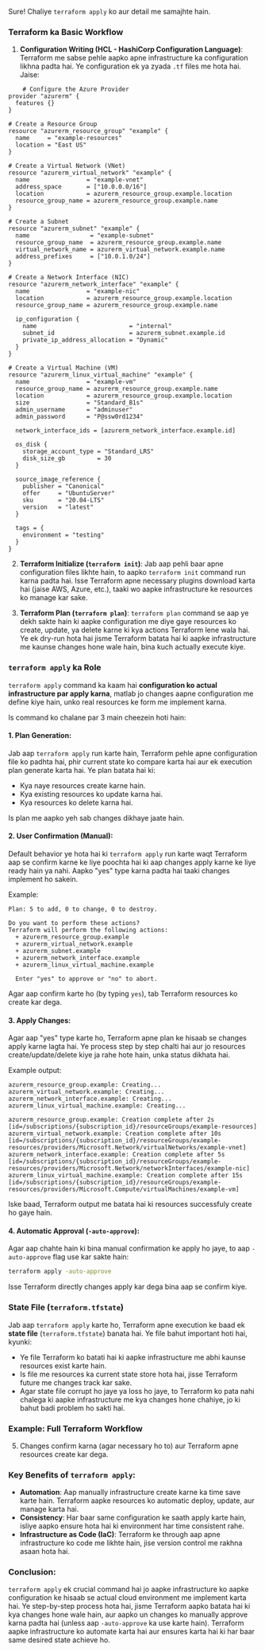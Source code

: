 Sure! Chaliye `terraform apply` ko aur detail me samajhte hain.

### Terraform ka Basic Workflow

1. **Configuration Writing (HCL - HashiCorp Configuration Language)**:
   Terraform me sabse pehle aapko apne infrastructure ka configuration likhna padta hai. Ye configuration ek ya zyada `.tf` files me hota hai. Jaise:
```
    # Configure the Azure Provider
provider "azurerm" {
  features {}
}

# Create a Resource Group
resource "azurerm_resource_group" "example" {
  name     = "example-resources"
  location = "East US"
}

# Create a Virtual Network (VNet)
resource "azurerm_virtual_network" "example" {
  name                = "example-vnet"
  address_space       = ["10.0.0.0/16"]
  location            = azurerm_resource_group.example.location
  resource_group_name = azurerm_resource_group.example.name
}

# Create a Subnet
resource "azurerm_subnet" "example" {
  name                 = "example-subnet"
  resource_group_name  = azurerm_resource_group.example.name
  virtual_network_name = azurerm_virtual_network.example.name
  address_prefixes     = ["10.0.1.0/24"]
}

# Create a Network Interface (NIC)
resource "azurerm_network_interface" "example" {
  name                = "example-nic"
  location            = azurerm_resource_group.example.location
  resource_group_name = azurerm_resource_group.example.name

  ip_configuration {
    name                          = "internal"
    subnet_id                     = azurerm_subnet.example.id
    private_ip_address_allocation = "Dynamic"
  }
}

# Create a Virtual Machine (VM)
resource "azurerm_linux_virtual_machine" "example" {
  name                = "example-vm"
  resource_group_name = azurerm_resource_group.example.name
  location            = azurerm_resource_group.example.location
  size                = "Standard_B1s"
  admin_username      = "adminuser"
  admin_password      = "P@ssw0rd1234"

  network_interface_ids = [azurerm_network_interface.example.id]

  os_disk {
    storage_account_type = "Standard_LRS"
    disk_size_gb         = 30
  }

  source_image_reference {
    publisher = "Canonical"
    offer     = "UbuntuServer"
    sku       = "20.04-LTS"
    version   = "latest"
  }

  tags = {
    environment = "testing"
  }
}

```

2. **Terraform Initialize (`terraform init`)**:
   Jab aap pehli baar apne configuration files likhte hain, to aapko `terraform init` command run karna padta hai. Isse Terraform apne necessary plugins download karta hai (jaise AWS, Azure, etc.), taaki wo aapke infrastructure ke resources ko manage kar sake.

3. **Terraform Plan (`terraform plan`)**:
   `terraform plan` command se aap ye dekh sakte hain ki aapke configuration me diye gaye resources ko create, update, ya delete karne ki kya actions Terraform lene wala hai. Ye ek dry-run hota hai jisme Terraform batata hai ki aapke infrastructure me kaunse changes hone wale hain, bina kuch actually execute kiye.

### `terraform apply` ka Role

`terraform apply` command ka kaam hai **configuration ko actual infrastructure par apply karna**, matlab jo changes aapne configuration me define kiye hain, unko real resources ke form me implement karna.

Is command ko chalane par 3 main cheezein hoti hain:

#### 1. **Plan Generation**:
   Jab aap `terraform apply` run karte hain, Terraform pehle apne configuration file ko padhta hai, phir current state ko compare karta hai aur ek execution plan generate karta hai. Ye plan batata hai ki:
   - Kya naye resources create karne hain.
   - Kya existing resources ko update karna hai.
   - Kya resources ko delete karna hai.

   Is plan me aapko yeh sab changes dikhaye jaate hain.

#### 2. **User Confirmation (Manual)**:
   Default behavior ye hota hai ki `terraform apply` run karte waqt Terraform aap se confirm karne ke liye poochta hai ki aap changes apply karne ke liye ready hain ya nahi. Aapko "yes" type karna padta hai taaki changes implement ho sakein.

   Example:
```
Plan: 5 to add, 0 to change, 0 to destroy.

Do you want to perform these actions?
Terraform will perform the following actions:
  + azurerm_resource_group.example
  + azurerm_virtual_network.example
  + azurerm_subnet.example
  + azurerm_network_interface.example
  + azurerm_linux_virtual_machine.example

  Enter "yes" to approve or "no" to abort.

 ```

   Agar aap confirm karte ho (by typing `yes`), tab Terraform resources ko create kar dega.

#### 3. **Apply Changes**:
   Agar aap "yes" type karte ho, Terraform apne plan ke hisaab se changes apply karne lagta hai. Ye process step by step chalti hai aur jo resources create/update/delete kiye ja rahe hote hain, unka status dikhata hai.

   Example output:
```
azurerm_resource_group.example: Creating...
azurerm_virtual_network.example: Creating...
azurerm_network_interface.example: Creating...
azurerm_linux_virtual_machine.example: Creating...

azurerm_resource_group.example: Creation complete after 2s [id=/subscriptions/{subscription_id}/resourceGroups/example-resources]
azurerm_virtual_network.example: Creation complete after 10s [id=/subscriptions/{subscription_id}/resourceGroups/example-resources/providers/Microsoft.Network/virtualNetworks/example-vnet]
azurerm_network_interface.example: Creation complete after 5s [id=/subscriptions/{subscription_id}/resourceGroups/example-resources/providers/Microsoft.Network/networkInterfaces/example-nic]
azurerm_linux_virtual_machine.example: Creation complete after 15s [id=/subscriptions/{subscription_id}/resourceGroups/example-resources/providers/Microsoft.Compute/virtualMachines/example-vm]

```

   Iske baad, Terraform output me batata hai ki resources successfuly create ho gaye hain.

#### 4. **Automatic Approval (`-auto-approve`)**:
   Agar aap chahte hain ki bina manual confirmation ke apply ho jaye, to aap `-auto-approve` flag use kar sakte hain:
   ```bash
   terraform apply -auto-approve
   ```
   Isse Terraform directly changes apply kar dega bina aap se confirm kiye.

### State File (`terraform.tfstate`)

Jab aap `terraform apply` karte ho, Terraform apne execution ke baad ek **state file** (`terraform.tfstate`) banata hai. Ye file bahut important hoti hai, kyunki:
- Ye file Terraform ko batati hai ki aapke infrastructure me abhi kaunse resources exist karte hain.
- Is file me resources ka current state store hota hai, jisse Terraform future me changes track kar sake.
- Agar state file corrupt ho jaye ya loss ho jaye, to Terraform ko pata nahi chalega ki aapke infrastructure me kya changes hone chahiye, jo ki bahut badi problem ho sakti hai.

### Example: Full Terraform Workflow


5. Changes confirm karna (agar necessary ho to) aur Terraform apne resources create kar dega.

### Key Benefits of `terraform apply`:
- **Automation**: Aap manually infrastructure create karne ka time save karte hain. Terraform aapke resources ko automatic deploy, update, aur manage karta hai.
- **Consistency**: Har baar same configuration ke saath apply karte hain, isliye aapko ensure hota hai ki environment har time consistent rahe.
- **Infrastructure as Code (IaC)**: Terraform ke through aap apne infrastructure ko code me likhte hain, jise version control me rakhna asaan hota hai.

### Conclusion:
`terraform apply` ek crucial command hai jo aapke infrastructure ko aapke configuration ke hisaab se actual cloud environment me implement karta hai. Ye step-by-step process hota hai, jisme Terraform aapko batata hai ki kya changes hone wale hain, aur aapko un changes ko manually approve karna padta hai (unless aap `-auto-approve` ka use karte hain). Terraform aapke infrastructure ko automate karta hai aur ensures karta hai ki har baar same desired state achieve ho.
